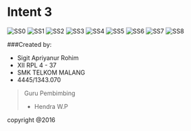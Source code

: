 # Intent 3
![SS0](https://github.com/sigitapriyan/SSProjectAndroid/blob/master/in1.5.jpg)
![SS1](https://github.com/sigitapriyan/SSProjectAndroid/blob/master/in3.0.jpg)
![SS2](https://github.com/sigitapriyan/SSProjectAndroid/blob/master/in3.1.jpg)
![SS3](https://github.com/sigitapriyan/SSProjectAndroid/blob/master/in3.2.jpg)
![SS4](https://github.com/sigitapriyan/SSProjectAndroid/blob/master/in3.3.jpg)
![SS5](https://github.com/sigitapriyan/SSProjectAndroid/blob/master/in3.4.jpg)
![SS6](https://github.com/sigitapriyan/SSProjectAndroid/blob/master/in3.5.jpg)
![SS7](https://github.com/sigitapriyan/SSProjectAndroid/blob/master/in3.6.jpg)
![SS8](https://github.com/sigitapriyan/SSProjectAndroid/blob/master/in3.7.jpg)

###Created by:
* Sigit Apriyanur Rohim
* XII RPL 4 - 37
* SMK TELKOM MALANG
* 4445/1343.070

> Guru Pembimbing
> - Hendra W.P

copyright @2016
